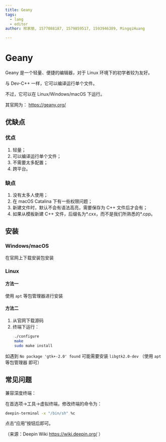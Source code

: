 ```yaml
---
title: Geany
tags:
  - lang
  - editor
author: 邢家朋, 1577088187, 1579859517, 1593946389, MingqiHuang

---
```


# Geany

Geany 是一个轻量、便捷的编辑器，对于 Linux 环境下的初学者较为友好。

与 Dev-C++ 一样，它可以编译运行单个文件。

不过，它可以在 Linux/Windows/macOS 下运行。

其官网为： <https://geany.org/> 

## 优缺点

### 优点

1. 轻量；
2. 可以编译运行单个文件；
3. 不需要太多配置；
4. 跨平台。

### 缺点

1. 没有太多人使用；
2. 在 macOS Catalina 下有一些权限问题；
3. 新建文件时，默认不会有语法高亮，需要保存为 C++ 文件后才会有；
4. 如果从模板新建 C++ 文件，后缀名为\*.cxx，而不是我们所熟悉的\*.cpp。

## 安装

### Windows/macOS

在官网上下载安装包安装

### Linux

#### 方法一

使用 `apt` 等包管理器进行安装

#### 方法二

1. 从官网下载源码
2. 终端下运行：

```bash
    ./configure
    make
    sudo make install
```

如遇到 `No package 'gtk+-2.0' found` 可能需要安装 `libgtk2.0-dev` （使用 `apt` 等包管理器 即可）

## 常见问题

兼容深度终端：

在首选项→工具→虚拟终端，修改终端的命令为：

```bash
deepin-terminal -x "/bin/sh" %c
```

点击“应用”按钮后即可。

（来源：Deepin Wiki <https://wiki.deepin.org/> ）
